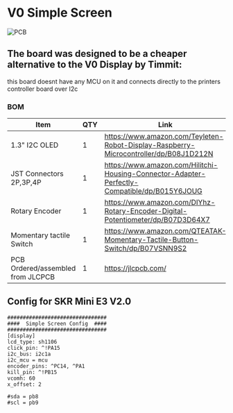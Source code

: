 
# V0 Simple Screen   #
![PCB](Images/1.jpg)


## The board was designed to be a cheaper alternative to the V0 Display by Timmit: ##
this board doesnt have any MCU on it and connects directly to the printers controller board over I2c 

 ### BOM
Item | QTY | Link
--- | --- | ---
1.3" I2C OLED  | 1 | https://www.amazon.com/Teyleten-Robot-Display-Raspberry-Microcontroller/dp/B08J1D212N
JST Connectors 2P,3P,4P | 1 | https://www.amazon.com/Hilitchi-Housing-Connector-Adapter-Perfectly-Compatible/dp/B015Y6JOUG
Rotary Encoder | 1 | https://www.amazon.com/DIYhz-Rotary-Encoder-Digital-Potentiometer/dp/B07D3D64X7
Momentary tactile Switch | 1 | https://www.amazon.com/QTEATAK-Momentary-Tactile-Button-Switch/dp/B07VSNN9S2 
PCB Ordered/assembled from JLCPCB | 1 | https://jlcpcb.com/


 ## Config for SKR Mini E3 V2.0 ##
    ################################
    ####  Simple Screen Config  ####
    ################################
    [display]
    lcd_type: sh1106
    click_pin: ^!PA15
    i2c_bus: i2c1a
    i2c_mcu = mcu
    encoder_pins: ^PC14, ^PA1
    kill_pin: ^!PB15
    vcomh: 60
    x_offset: 2
    
    #sda = pb8
    #scl = pb9
